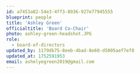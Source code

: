 ```yaml
---
id: a7453a82-54e3-4ff3-8936-927e77945555
blueprint: people
title: 'Ashley Green'
officialtitle: 'Board Co-Chair'
photo: ashley-green-headshot.JPG
role:
  - board-of-directors
updated_by: 1179db75-8eeb-4bad-8e60-d5005aef7ef8
updated_at: 1752591953
email: ashelyegreen2019@gmail.com
---
```

